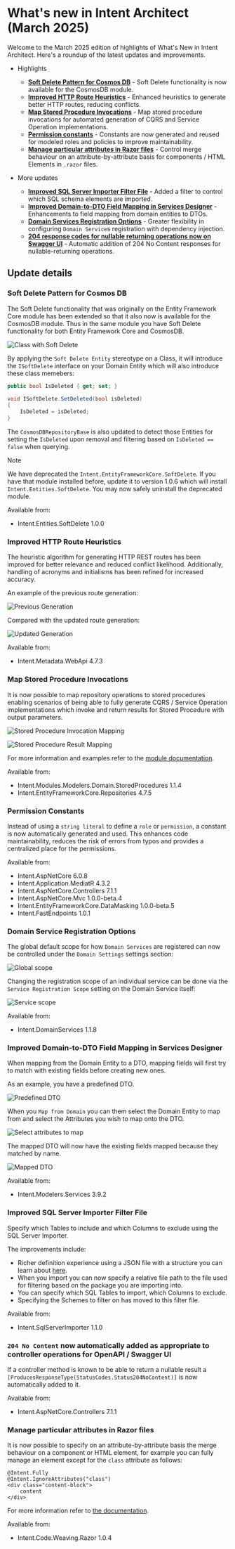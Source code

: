 # What's new in Intent Architect (March 2025)

Welcome to the March 2025  edition of highlights of What's New in Intent Architect. Here's a roundup of the latest updates and improvements.

- Highlights
  - **[Soft Delete Pattern for Cosmos DB](#soft-delete-pattern-for-cosmos-db)** - Soft Delete functionality is now available for the CosmosDB module.
  - **[Improved HTTP Route Heuristics](#improved-http-route-heuristics)** - Enhanced heuristics to generate better HTTP routes, reducing conflicts.
  - **[Map Stored Procedure Invocations](#map-stored-procedure-invocations)** - Map stored procedure invocations for automated generation of CQRS and Service Operation implementations.
  - **[Permission constants](#permission-constants)** - Constants are now generated and reused for modeled roles and policies to improve maintainability.
  - **[Manage particular attributes in Razor files](#manage-particular-attributes-in-razor-files)** - Control merge behaviour on an attribute-by-attribute basis for components / HTML Elements in `.razor` files.

- More updates
  - **[Improved SQL Server Importer Filter File](#improved-sql-server-importer-filter-file)** - Added a filter to control which SQL schema elements are imported.
  - **[Improved Domain-to-DTO Field Mapping in Services Designer](#improved-domain-to-dto-field-mapping-in-services-designer)** -  Enhancements to field mapping from domain entities to DTOs.
  - **[Domain Services Registration Options](#domain-service-registration-options)** -  Greater flexibility in configuring `Domain Service`s registration with dependency injection.
  - **[204 response codes for nullable returning operations now on Swagger UI](#204-no-content-now-automatically-added-as-appropriate-to-controller-operations-for-openapi--swagger-ui)** - Automatic addition of 204 No Content responses for nullable-returning operations.

## Update details

### Soft Delete Pattern for Cosmos DB

The Soft Delete functionality that was originally on the Entity Framework Core module has been extended so that it also now is available for the CosmosDB module. Thus in the same module you have Soft Delete functionality for both Entity Framework Core and CosmosDB.

![Class with Soft Delete](images/soft-delete-class.png)

By applying the `Soft Delete Entity` stereotype on a Class, it will introduce the `ISoftDelete` interface on your Domain Entity which will also introduce these class memebers:

```c#
public bool IsDeleted { get; set; }

void ISoftDelete.SetDeleted(bool isDeleted)
{
    IsDeleted = isDeleted;
}
```

The `CosmosDBRepositoryBase` is also updated to detect those Entities for setting the `IsDeleted` upon removal and filtering based on `IsDeleted == false` when querying.

> [!NOTE]
>
> We have deprecated the `Intent.EntityFrameworkCore.SoftDelete`. If you have that module installed before, update it to version 1.0.6 which will install `Intent.Entities.SoftDelete`. You may now safely uninstall the deprecated module.

Available from:

- Intent.Entities.SoftDelete 1.0.0

### Improved HTTP Route Heuristics

The heuristic algorithm for generating HTTP REST routes has been improved for better relevance and reduced conflict likelihood. Additionally, handling of acronyms and initialisms has been refined for increased accuracy.

An example of the previous route generation:

![Previous Generation](images/old-route.png)

Compared with the updated route generation:

![Updated Generation](images/new-route.png)

Available from:

- Intent.Metadata.WebApi 4.7.3

### Map Stored Procedure Invocations

It is now possible to map repository operations to stored procedures enabling scenarios of being able to fully generate CQRS / Service Operation implementations which invoke and return results for Stored Procedure with output parameters.

![Stored Procedure Invocation Mapping](images/stored-procedure-invocation-mapping.png)

![Stored Procedure Result Mapping](images/stored-procedure-result-mapping.png)

For more information and examples refer to the [module documentation](https://docs.intentarchitect.com/articles/modules-common/intent-modules-modelers-domain-storedprocedures/intent-modules-modelers-domain-storedprocedures.html).

Available from:

- Intent.Modules.Modelers.Domain.StoredProcedures 1.1.4
- Intent.EntityFrameworkCore.Repositories 4.7.5

### Permission Constants

Instead of using a `string literal` to define a `role` or `permission`, a constant is now automatically generated and used. This enhances code maintainability, reduces the risk of errors from typos and provides a centralized place for the permissions.

Available from:

- Intent.AspNetCore 6.0.8
- Intent.Application.MediatR 4.3.2
- Intent.AspNetCore.Controllers 7.1.1
- Intent.AspNetCore.Mvc 1.0.0-beta.4
- Intent.EntityFrameworkCore.DataMasking 1.0.0-beta.5
- Intent.FastEndpoints 1.0.1

### Domain Service Registration Options

The global default scope for how `Domain Services` are registered can now be controlled under the `Domain Settings` settings section:

![Global scope](images/global-scope.png)

Changing the registration scope of an individual service can be done via the `Service Registration Scope` setting on the Domain Service itself:

![Service scope](images/service-scope.png)

Available from:

- Intent.DomainServices 1.1.8

### Improved Domain-to-DTO Field Mapping in Services Designer

When mapping from the Domain Entity to a DTO, mapping fields will first try to match with existing fields before creating new ones.

As an example, you have a predefined DTO.

![Predefined DTO](images/domain-to-dto-mapping-predefined-dto.png)

When you `Map from Domain` you can them select the Domain Entity to map from and select the Attributes you wish to map onto the DTO.

![Select attributes to map](images/domain-to-dto-mapping-map-from-domain.png)

The mapped DTO will now have the existing fields mapped because they matched by name.

![Mapped DTO](images/domain-to-dto-mapping-mapped-dto.png)

Available from:

- Intent.Modelers.Services 3.9.2

### Improved SQL Server Importer Filter File

Specify which Tables to include and which Columns to exclude using the SQL Server Importer.

The improvements include:

- Richer definition experience using a JSON file with a structure you can learn about [here](https://docs.intentarchitect.com/articles/modules-dotnet/intent-sqlserverimporter/intent-sqlserverimporter.html#import-filter-file).
- When you import you can now specify a relative file path to the file used for filtering based on the package you are importing into.
- You can specify which SQL Tables to import, which Columns to exclude.
- Specifying the Schemes to filter on has moved to this filter file.

Available from:

- Intent.SqlServerImporter 1.1.0

### `204 No Content` now automatically added as appropriate to controller operations for OpenAPI / Swagger UI

If a controller method is known to be able to return a nullable result a `[ProducesResponseType(StatusCodes.Status204NoContent)]` is now automatically added to it.

Available from:

- Intent.AspNetCore.Controllers 7.1.1

### Manage particular attributes in Razor files

It is now possible to specify on an attribute-by-attribute basis the merge behaviour on a component or HTML element, for example you can fully manage an element except for the `class` attribute as follows:

```razor
@Intent.Fully
@Intent.IgnoreAttributes("class")
<div class="content-block">
    content
</div>
```

For more information refer to [the documentation](https://docs.intentarchitect.com/articles/application-development/code-management/code-management-razor/code-management-razor.html#management-modes).

Available from:

- Intent.Code.Weaving.Razor 1.0.4
